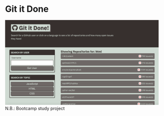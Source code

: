 # Git it Done<br>
<img src="./assets/images/screenshot-1.jpg" width="500" /><br>
N.B.: Bootcamp study project